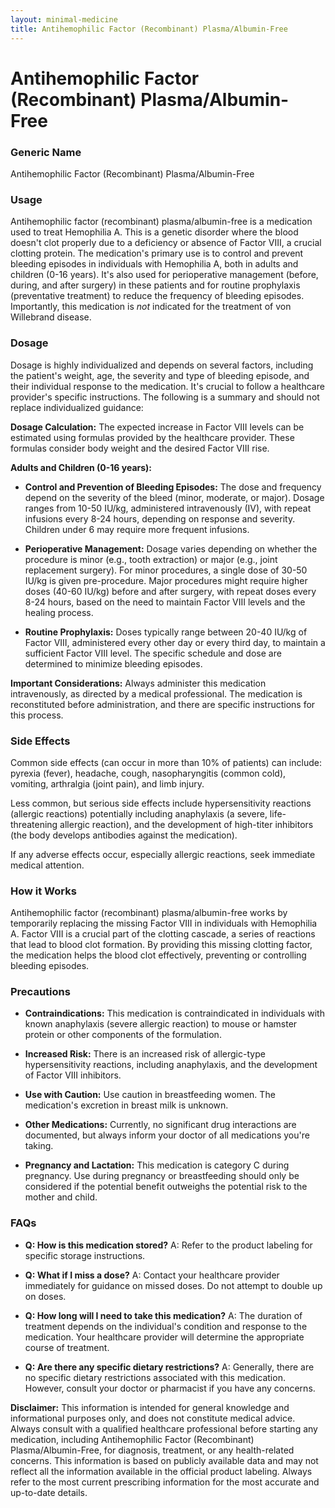 ```yaml
---
layout: minimal-medicine
title: Antihemophilic Factor (Recombinant) Plasma/Albumin-Free
---
```


# Antihemophilic Factor (Recombinant) Plasma/Albumin-Free
### Generic Name
Antihemophilic Factor (Recombinant) Plasma/Albumin-Free

### Usage

Antihemophilic factor (recombinant) plasma/albumin-free is a medication used to treat Hemophilia A.  This is a genetic disorder where the blood doesn't clot properly due to a deficiency or absence of Factor VIII, a crucial clotting protein.  The medication's primary use is to control and prevent bleeding episodes in individuals with Hemophilia A, both in adults and children (0-16 years).  It's also used for perioperative management (before, during, and after surgery) in these patients and for routine prophylaxis (preventative treatment) to reduce the frequency of bleeding episodes.  Importantly, this medication is *not* indicated for the treatment of von Willebrand disease.


### Dosage

Dosage is highly individualized and depends on several factors, including the patient's weight, age, the severity and type of bleeding episode, and their individual response to the medication.  It's crucial to follow a healthcare provider's specific instructions.  The following is a summary and should not replace individualized guidance:

**Dosage Calculation:** The expected increase in Factor VIII levels can be estimated using formulas provided by the healthcare provider.  These formulas consider body weight and the desired Factor VIII rise.

**Adults and Children (0-16 years):**

* **Control and Prevention of Bleeding Episodes:** The dose and frequency depend on the severity of the bleed (minor, moderate, or major).  Dosage ranges from 10-50 IU/kg, administered intravenously (IV), with repeat infusions every 8-24 hours, depending on response and severity.  Children under 6 may require more frequent infusions.

* **Perioperative Management:** Dosage varies depending on whether the procedure is minor (e.g., tooth extraction) or major (e.g., joint replacement surgery).  For minor procedures, a single dose of 30-50 IU/kg is given pre-procedure. Major procedures might require higher doses (40-60 IU/kg) before and after surgery, with repeat doses every 8-24 hours, based on the need to maintain Factor VIII levels and the healing process.

* **Routine Prophylaxis:**  Doses typically range between 20-40 IU/kg of Factor VIII, administered every other day or every third day, to maintain a sufficient Factor VIII level.  The specific schedule and dose are determined to minimize bleeding episodes.


**Important Considerations:** Always administer this medication intravenously, as directed by a medical professional.  The medication is reconstituted before administration, and there are specific instructions for this process.


### Side Effects

Common side effects (can occur in more than 10% of patients) can include:  pyrexia (fever), headache, cough, nasopharyngitis (common cold), vomiting, arthralgia (joint pain), and limb injury.

Less common, but serious side effects include hypersensitivity reactions (allergic reactions) potentially including anaphylaxis (a severe, life-threatening allergic reaction), and the development of high-titer inhibitors (the body develops antibodies against the medication).  

If any adverse effects occur, especially allergic reactions, seek immediate medical attention.


### How it Works

Antihemophilic factor (recombinant) plasma/albumin-free works by temporarily replacing the missing Factor VIII in individuals with Hemophilia A.  Factor VIII is a crucial part of the clotting cascade, a series of reactions that lead to blood clot formation. By providing this missing clotting factor, the medication helps the blood clot effectively, preventing or controlling bleeding episodes.


### Precautions

* **Contraindications:** This medication is contraindicated in individuals with known anaphylaxis (severe allergic reaction) to mouse or hamster protein or other components of the formulation.

* **Increased Risk:** There is an increased risk of allergic-type hypersensitivity reactions, including anaphylaxis, and the development of Factor VIII inhibitors.

* **Use with Caution:**  Use caution in breastfeeding women. The medication's excretion in breast milk is unknown.

* **Other Medications:**  Currently, no significant drug interactions are documented, but always inform your doctor of all medications you're taking.

* **Pregnancy and Lactation:** This medication is category C during pregnancy.  Use during pregnancy or breastfeeding should only be considered if the potential benefit outweighs the potential risk to the mother and child.


### FAQs

* **Q: How is this medication stored?** A: Refer to the product labeling for specific storage instructions.

* **Q:  What if I miss a dose?** A: Contact your healthcare provider immediately for guidance on missed doses.  Do not attempt to double up on doses.

* **Q: How long will I need to take this medication?** A: The duration of treatment depends on the individual's condition and response to the medication. Your healthcare provider will determine the appropriate course of treatment.

* **Q: Are there any specific dietary restrictions?** A:  Generally, there are no specific dietary restrictions associated with this medication. However, consult your doctor or pharmacist if you have any concerns.


**Disclaimer:** This information is intended for general knowledge and informational purposes only, and does not constitute medical advice.  Always consult with a qualified healthcare professional before starting any medication, including Antihemophilic Factor (Recombinant) Plasma/Albumin-Free, for diagnosis, treatment, or any health-related concerns.  This information is based on publicly available data and may not reflect all the information available in the official product labeling. Always refer to the most current prescribing information for the most accurate and up-to-date details.
